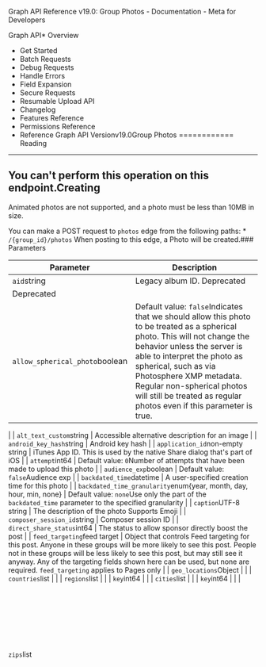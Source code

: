 Graph API Reference v19.0: Group Photos - Documentation - Meta for Developers

Graph API* Overview
* Get Started
* Batch Requests
* Debug Requests
* Handle Errors
* Field Expansion
* Secure Requests
* Resumable Upload API
* Changelog
* Features Reference
* Permissions Reference
* Reference
Graph API Versionv19.0Group Photos
============
Reading
-------
You can't perform this operation on this endpoint.Creating
--------
Animated photos are not supported, and a photo must be less than 10MB in size.

You can make a POST request to `photos` edge from the following paths: * `/{group_id}/photos`
When posting to this edge, a Photo will be created.### Parameters

| Parameter | Description |
| --- | --- |
| `aid`string | Legacy album ID. Deprecated
Deprecated |
| `allow_spherical_photo`boolean | Default value: `false`Indicates that we should allow this photo to be treated as a spherical photo. This will not change the behavior unless the server is able to interpret the photo as spherical, such as via Photosphere XMP metadata. Regular non-spherical photos will still be treated as regular photos even if this parameter is true.
 |
| `alt_text_custom`string | Accessible alternative description for an image
 |
| `android_key_hash`string | Android key hash
 |
| `application_id`non-empty string | iTunes App ID. This is used by the native Share dialog that's part of iOS
 |
| `attempt`int64 | Default value: `0`Number of attempts that have been made to upload this photo
 |
| `audience_exp`boolean | Default value: `false`Audience exp
 |
| `backdated_time`datetime | A user-specified creation time for this photo
 |
| `backdated_time_granularity`enum{year, month, day, hour, min, none} | Default value: `none`Use only the part of the `backdated_time` parameter to the specified granularity
 |
| `caption`UTF-8 string | The description of the photo
Supports Emoji |
| `composer_session_id`string | Composer session ID
 |
| `direct_share_status`int64 | The status to allow sponsor directly boost the post
 |
| `feed_targeting`feed target | Object that controls Feed targeting for this post. Anyone in these groups will be more likely to see this post. People not in these groups will be less likely to see this post, but may still see it anyway. Any of the targeting fields shown here can be used, but none are required. `feed_targeting` applies to Pages only
 |
| `geo_locations`Object |  |
| `countries`list<string> |  |
| `regions`list<Object> |  |
| `key`int64 |  |
| `cities`list<Object> |  |
| `key`int64 |  |
| `zips`list<Object> |  |
| `key`string |  |
| `locales`list<string> | Values for targeted locales. Use `type` of `adlocale` to find Targeting Options and use the returned key to specify.
 |
| `age_min`int64 | Must be `13` or higher. Default is 0.
 |
| `age_max`int64 | Maximum age.
 |
| `genders`list<int64> | Target specific genders. `1` targets all male viewers and `2` females. Default is to target both.
 |
| `college_years`list<int64> | Array of integers. Represent graduation years from college.
 |
| `education_statuses`list<int64> | Array of integers which represent current educational status. Use `1` for high school, `2` for undergraduate, and `3` for alum (or localized equivalents).
 |
| `interested_in`list<int64> | Deprecated. Please see the Graph API Changelog for more information.
Deprecated |
| `relationship_statuses`list<int64> | Array of integers for targeting based on relationship status. Use `1` for single, `2` for 'in a relationship', `3` for married, and `4` for engaged. Default is all types.
 |
| `interests`list<int64> | One or more IDs of pages to target fans of pages.Use `type` of `page` to get possible IDs as find Targeting Options and use the returned id to specify.
 |
| `filter_type`int64 | Default value: `-1`Filter type
 |
| `full_res_is_coming_later`boolean | Default value: `false`Full res is coming later
 |
| `initial_view_heading_override_degrees`int64 | Manually specify the initial view heading in degrees from 0 to 360. This overrides any value present in the photo embedded metadata or provided in the spherical\_metadata parameter
 |
| `initial_view_pitch_override_degrees`int64 | Manually specify the initial view pitch in degrees from -90 to 90. This overrides any value present in the photo embedded metadata or provided in the spherical\_metadata parameter
 |
| `initial_view_vertical_fov_override_degrees`int64 | Manually specify the initial view vertical FOV in degrees from 60 to 120. This overrides any value present in the photo embedded metadata or provided in the spherical\_metadata parameter
 |
| `ios_bundle_id`string | iOS Bundle ID
 |
| `is_explicit_location`boolean | Is an explicit location
 |
| `is_explicit_place`boolean | If set to `true`, the tag is a place, not a person
 |
| `manual_privacy`boolean | Default value: `false`Manual privacy
 |
| `message`UTF-8 string | Deprecated. Please use the caption param instead
DeprecatedSupports Emoji |
| `name`UTF-8 string | Deprecated. Please use the caption param instead
DeprecatedSupports Emoji |
| `no_story`boolean | If set to `true`, this will suppress the Feed story that is automatically generated on a profile when people upload a photo using your app. Useful for adding old photos where you may not want to generate a story
 |
| `offline_id`int64 | Default value: `0`Offline ID
 |
| `og_action_type_id`numeric string or integer | The Open Graph action type
 |
| `og_icon_id`numeric string or integer | The Open Graph icon
 |
| `og_object_id`OG object ID or URL string | The Open Graph object ID
 |
| `og_phrase`string | The Open Graph phrase
 |
| `og_set_profile_badge`boolean | Default value: `false`Flag to set if the post should create a profile badge
 |
| `og_suggestion_mechanism`string | The Open Graph suggestion
 |
| `place`place tag | Page ID of a place associated with the photo
 |
| `privacy`Privacy Parameter | Determines the privacy settings of the photo. If not supplied, this defaults to the privacy level granted to the app in the Login dialog. This field cannot be used to set a more open privacy setting than the one granted
 |
| `profile_id`int | Deprecated. Use `target_id` instead
Deprecated |
| `proxied_app_id`numeric string or integer | Proxied app ID
 |
| `published`boolean | Default value: `true`Set to `false` if you don't want the photo to be published immediately
 |
| `qn`string | Photos waterfall ID
 |
| `scheduled_publish_time`int64 | Time at which an unpublished post should be published (Unix ISO-8601 format). Applies to Pages only
 |
| `spherical_metadata`JSON object | A set of params describing an uploaded spherical photo. This field is not required; if it is not present we will try to generate spherical metadata from the metadata embedded in the image. If it is present, it takes precedence over any embedded metadata. Please click to the left to expand this list and see more information on each parameter. See also the Google Photo Sphere spec for more info on the meaning of the params: https://developers.google.com/streetview/spherical-metadata
 |
| `ProjectionType`string | Accepted values include equirectangular (full spherical photo),
 cylindrical (panorama), and cubestrip (also known as cubemap, e.g.
 for synthetic or rendered content; stacked vertically with 6 faces).
Required |
| `CroppedAreaImageWidthPixels`int64 | --- In equirectangular projection: As described in Google Photo Sphere
 XMP Metadata spec.
--- In cylindrical projection: Very similar to equirectangular.
 This value should be equal to the actual width of the image, and
 together with FullPanoWidthPixels, it describes the horizontal FOV
 of content of the image: HorizontalFOV = 360 \*
 CroppedAreaImageWidthPixels / FullPanoWidthPixels.
--- In cubestrip projection: This has no relationship to the pixel
 dimensions of the image. It is simply a representation of the
 horizontal FOV of the content of the image.
 HorizontalFOV = CroppedAreaImageWidthPixels / PixelsPerDegree,
 where PixelsPerDegree is defined by FullPanoWidthPixels.
Required |
| `CroppedAreaImageHeightPixels`int64 | --- In equirectangular projection: As described in Google Photo Sphere
 XMP Metadata spec.
--- In cylindrical projection: This value will NOT be equal to
 the actual height of the image. Instead, together with
 FullPanoHeightPixels, it describes the vertical FOV of the image:
 VerticalFOV = 180 \* CroppedAreaImageHeightPixels /
 FullPanoHeightPixels. In other words, this value is equal to the
 CroppedAreaImageHeightPixels value that this image would have, if it
 were projected into equirectangular format while maintaining the
 same FullPanoWidthPixels.
--- In cubestrip projection: This has no relationship to the pixel
 dimensions of the image. It is simply a representation of the
 vertical FOV of the content of the image.
 VerticalFOV = CroppedAreaImageHeightPixels / PixelsPerDegree,
 where PixelsPerDegree is defined by FullPanoWidthPixels.
Required |
| `FullPanoWidthPixels`int64 | --- In equirectangular projection: As described in Google Photo Sphere
 XMP Metadata spec.
--- In cylindrical projection: Very similar to
 equirectangular. This value defines a ratio of horizontal pixels to
 degrees in the space of the image, and in general the pixel to degree
 ratio in the scope of the metadata object. Concretely, PixelsPerDegree =
 FullPanoWidthPixels / 360. This is also equivalent to the
 circumference of the cylinder used to model this projection.
--- In cubestrip projection: This value has
 no relationship to the pixel dimensions of the image. It only defines
 the pixel to degree ratio in the scope of the metadata object. It
 represents the number of pixels in 360 degrees, so pixels per degree
 is then given by: PixelsPerDegree = FullPanoWidthPixels / 360. As an
 example, if FullPanoWidthPixels were chosen to be 3600, we would have
 PixelsPerDegree = 3600 / 360 = 10. An image with a vertical field of
 view of 65 degrees would then have a CroppedAreaImageHeightPixels value
 of 65 \* 10 = 650.
Required |
| `FullPanoHeightPixels`int64 | --- In equirectangular projection: As described in Google Photo Sphere
 XMP Metadata spec.
--- In cylindrical projection: This value is equal
 to the FullPanoHeightPixels value that this image would have, if it
 were projected into equirectangular format while maintaining the
 same FullPanoWidthPixels. It is always equal to
 FullPanoWidthPixels / 2.
--- In cubestrip projection: This value has
 no relationship to the pixel dimensions of the image. It is a second,
 redundant representation of PixelsPerDegree.
 FullPanoHeightPixels = 180 \* PixelsPerDegree. It must be consistent
 with FullPanoWidthPixels:
 FullPanoHeightPixels = FullPanoWidthPixels / 2.
Required |
| `CroppedAreaLeftPixels`int64 | Default value: `0`--- In equirectangular projection: As described in Google Photo Sphere
 XMP Metadata spec.
--- In cylindrical projection: This value is equal
 to the CroppedAreaLeftPixels value that this image would have, if it
 were projected into equirectangular format while maintaining the
 same FullPanoWidthPixels. It is just a representation of the same
 angular offset that it represents in equirectangular projection in the
 Google Photo Sphere spec.
 Concretely, AngularOffsetFromLeftDegrees = CroppedAreaLeftPixels /
 PixelsPerDegree, where PixelsPerDegree is defined by
 FullPanoWidthPixels.
--- In cubestrip projection: This value has
 no relationship to the pixel dimensions of the image. It is just a
 representation of the same angular offset that it represents in
 equirectangular projection in the Google Photo Sphere spec.
 AngularOffsetFromLeftDegrees = CroppedAreaLeftPixels / PixelsPerDegree,
 where PixelsPerDegree is defined by FullPanoWidthPixels.
 |
| `CroppedAreaTopPixels`int64 | Default value: `0`--- In equirectangular projection: As described in Google Photo Sphere
 XMP Metadata spec.
--- In cylindrical projection: This value is equal
 to the CroppedAreaTopPixels value that this image would have, if it
 were projected into equirectangular format while maintaining the
 same FullPanoWidthPixels. It is just a representation of the same
 angular offset that it represents in equirectangular projection in the
 Google Photo Sphere spec.
 Concretely, AngularOffsetFromTopDegrees = CroppedAreaTopPixels /
 PixelsPerDegree, where PixelsPerDegree is defined by
 FullPanoWidthPixels.
--- In cubestrip projection: This value has
 no relationship to the pixel dimensions of the image. It is just a
 representation of the same angular offset that it represents in
 equirectangular projection in the Google Photo Sphere spec.
 AngularOffsetFromTopDegrees = CroppedAreaTopPixels / PixelsPerDegree,
 where PixelsPerDegree is defined by FullPanoWidthPixels.
 |
| `PoseHeadingDegrees`float |  |
| `PosePitchDegrees`float |  |
| `PoseRollDegrees`float |  |
| `InitialViewHeadingDegrees`float |  |
| `InitialViewPitchDegrees`float |  |
| `InitialViewRollDegrees`float | This is not currently supported
 |
| `InitialViewVerticalFOVDegrees`float | This is deprecated. Please use InitialVerticalFOVDegrees.
 |
| `InitialVerticalFOVDegrees`float | You can set the intial vertical FOV of the image. You can set either
 this field or InitialHorizontalFOVDegrees.
 |
| `InitialHorizontalFOVDegrees`float | You can set the intial horizontal FOV of the image. You can set either
 this field or InitialVerticalFOVDegrees.
 |
| `PreProcessCropLeftPixels`int64 |  |
| `PreProcessCropRightPixels`int64 |  |
| `sponsor_id`numeric string or integer | Facebook Page id that is tagged as sponsor in the photo post
 |
| `sponsor_relationship`int64 | Sponsor Relationship, such as Presented By or Paid PartnershipWith
 |
| `tags`list<Object> | Tags on this photo
 |
| `x`float | The x-axis offset for the tag
 |
| `y`float | The y-axis offset for the tag
 |
| `tag_uid`int | The user\_id of the tagged person
 |
| `tag_text`string | Text associated with the tag
 |
| `target_id`int | Do not use. Specifying a `target_id` allows you to post the photo to an object that's not the user in the access token. It only works when posting directly to the `/photos` endpoint. Instead of using this parameter you should be using the edge on an object directly, like `/page/photos`
 |
| `targeting`target | Allows you to target posts to specific audiences. Applies to Pages only
 |
| `geo_locations`Object |  |
| `countries`list<string> |  |
| `regions`list<Object> |  |
| `key`int64 |  |
| `cities`list<Object> |  |
| `key`int64 |  |
| `zips`list<Object> |  |
| `key`string |  |
| `locales`list<string> |  |
| `excluded_countries`list<string> |  |
| `excluded_regions`list<int64> |  |
| `excluded_cities`list<int64> |  |
| `excluded_zipcodes`list<string> |  |
| `timezones`list<int64> |  |
| `age_min`enum {13, 15, 18, 21, 25} |  |
| `time_since_original_post`int64 | Same as `backdated_time` but with a time delta instead of absolute time
 |
| `uid`int | Deprecated
 |
| `unpublished_content_type`enum {SCHEDULED, SCHEDULED\_RECURRING, DRAFT, ADS\_POST, INLINE\_CREATED, PUBLISHED, REVIEWABLE\_BRANDED\_CONTENT} | Content type of the unpublished content type
 |
| `url`string | The URL of a photo that is already uploaded to the Internet. You must specify this or a file attachment
 |
| `user_selected_tags`boolean | Default value: `false`User selected tags
 |
| `vault_image_id`numeric string or integer | A vault image ID to use for a photo. You can use only one of `url`, a file attachment, `vault_image_id`, or `sync_object_uuid`
 |
### Return Type
This endpoint supports read-after-write and will read the node represented by `id` in the return type. Struct {`id`: numeric string, `post_id`: token with structure: Post ID, }### Error Codes

| Error | Description |
| --- | --- |
| 200 | Permissions error |
| 100 | Invalid parameter |
| 368 | The action attempted has been deemed abusive or is otherwise disallowed |
| 190 | Invalid OAuth 2.0 Access Token |
| 120 | Invalid album id |
| 324 | Missing or invalid image file |
Updating
--------
You can't perform this operation on this endpoint.Deleting
--------
You can't perform this operation on this endpoint.